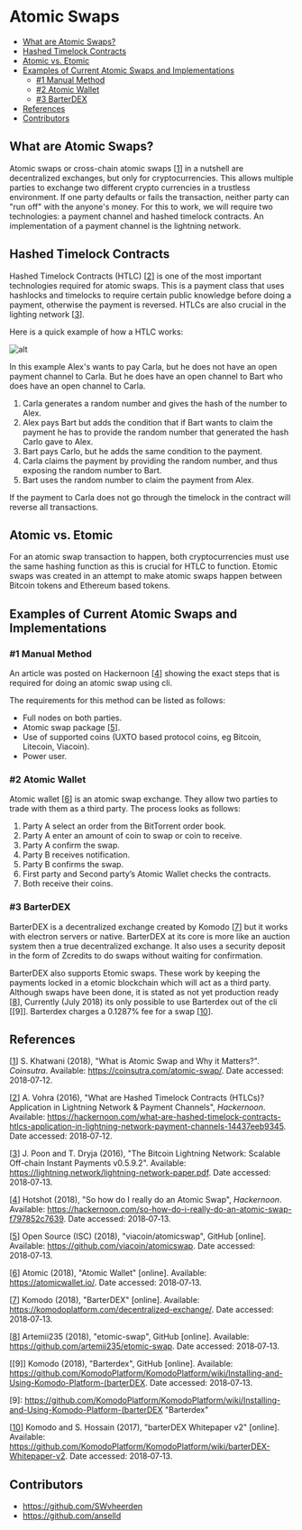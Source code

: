 # Atomic Swaps

- [What are Atomic Swaps?](#what-are-atomic-swaps)
- [Hashed Timelock Contracts](#hashed-timelock-contracts)
- [Atomic vs. Etomic](#atomic-vs-etomic)
- [Examples of Current Atomic Swaps and Implementations](#examples-of-current-atomic-swaps-and-implementations)
  - [#1 Manual Method](#a1-manual-method)
  - [#2 Atomic Wallet](#a2-atomic-wallet)
  - [#3 BarterDEX](#a3-barterdex)
- [References](#references)
- [Contributors](#contributors)



## What are Atomic Swaps?

Atomic swaps or cross-chain atomic swaps [[1]] in a nutshell are decentralized 
exchanges, but only for cryptocurrencies. This allows multiple parties to exchange two different crypto currencies in a 
trustless environment. If one party defaults or fails the transaction, neither party can "run off" with the anyone's 
money.  For this to work, we will require two technologies: a payment channel and hashed timelock contracts. An 
implementation of a payment channel is the lightning network. 



## Hashed Timelock Contracts 

Hashed Timelock Contracts (HTLC) [[2]] is one of the most important technologies required for atomic swaps. This is a 
payment class that uses hashlocks and timelocks to require certain public knowledge before doing a payment, otherwise 
the payment is reversed. HTLCs are also 
crucial in the lighting network [[3]]. 

Here is a quick example of how a HTLC works:

![alt](sources/Characters.png)

In this example Alex's wants to pay Carla, but he does not have an open payment channel to Carla. But he does have an 
open channel to Bart who does have an open channel to Carla. 

1. Carla generates a random number and gives the hash of the number to Alex. 
2. Alex pays Bart but adds the condition that if Bart wants to claim the payment he has to provide the random number 
that generated the hash Carlo gave to Alex. 
3. Bart pays Carlo, but he adds the same condition to the payment. 
4. Carla claims the payment by providing the random number, and thus exposing the random number to Bart. 
5. Bart uses the random number to claim the payment from Alex. 

If the payment to Carla does not go through the timelock in the contract will reverse all transactions. 

## Atomic vs. Etomic

For an atomic swap transaction to happen, both cryptocurrencies must use the same hashing function as this is crucial 
for HTLC to function. Etomic swaps was created in an attempt to make atomic swaps happen between Bitcoin tokens and 
Ethereum based tokens. 


## Examples of Current Atomic Swaps and Implementations
### #1 Manual Method 
An article was posted on Hackernoon [[4]] 
showing the exact steps that is required for doing an atomic swap using cli. 

The requirements for this method can be listed as follows:

- Full nodes on both parties.
- Atomic swap package [[5]].
- Use of supported coins (UXTO based protocol coins, eg Bitcoin, Litecoin, Viacoin).
- Power user.



### #2 Atomic Wallet

Atomic wallet [[6]] is an atomic swap exchange. They allow two parties to trade with them as 
a third party.  The process looks as follows:

1. Party A select an order from the BitTorrent order book.
2. Party A enter an amount of coin to swap or coin to receive.
3. Party A confirm the swap.
4. Party B receives notification.
5. Party B confirms the swap.
6. First party and Second party’s Atomic Wallet checks the contracts.
7. Both receive their coins.

### #3 BarterDEX

BarterDEX is a decentralized exchange created by Komodo [[7]] but 
it works with electron servers or native. BarterDEX at its core is more like an auction system then a true decentralized 
exchange. It also uses a security deposit in the form of Zcredits to do swaps without waiting for confirmation.

BarterDEX also supports Etomic swaps. These work by keeping the payments locked in a etomic blockchain which will act 
as a third party. Although swaps have been done, it is stated as not yet production ready [[8]], Currently (July 2018) 
its only possible to use Barterdex out of the cli [[9]]. Barterdex charges a 0.1287% fee for a swap [[10]]. 

## References

[[1]] S. Khatwani (2018), "What is Atomic Swap and Why it Matters?". *Coinsutra*. 
Available: <https://coinsutra.com/atomic-swap/>. Date accessed: 2018&#8209;07&#8209;12.

[1]: https://coinsutra.com/atomic-swap/
"What is Atomic Swap and Why it Matters?" 


[[2]] A. Vohra (2016), "What are Hashed Timelock Contracts (HTLCs)? Application in Lightning Network & Payment Channels", 
*Hackernoon*. Available: <https://hackernoon.com/what-are-hashed-timelock-contracts-htlcs-application-in-lightning-network-payment-channels-14437eeb9345>. 
Date accessed: 2018&#8209;07&#8209;12.


[2]: https://hackernoon.com/what-are-hashed-timelock-contracts-htlcs-application-in-lightning-network-payment-channels-14437eeb9345
"What are Hashed Timelock Contracts (HTLCs)? Application in Lightning Network & Payment Channels" 


[[3]] J. Poon and T. Dryja (2016), "The Bitcoin Lightning Network: Scalable Off-chain Instant Payments v0.5.9.2". 
Available: <https://lightning.network/lightning-network-paper.pdf>. Date accessed: 2018&#8209;07&#8209;13.

[3]: https://lightning.network/lightning-network-paper.pdf
"The Bitcoin Lightning Network: Scalable Off-chain Instant Payments v0.5.9.2" 


[[4]] Hotshot (2018), "So how do I really do an Atomic Swap", *Hackernoon*. 
Available: <https://hackernoon.com/so-how-do-i-really-do-an-atomic-swap-f797852c7639>. Date accessed: 2018&#8209;07&#8209;13.

[4]: https://hackernoon.com/so-how-do-i-really-do-an-atomic-swap-f797852c7639
"So how do I really do an Atomic Swap" 


[[5]] Open Source (ISC) (2018), "viacoin/atomicswap", GitHub [online]. Available: <https://github.com/viacoin/atomicswap>. 
Date accessed: 2018&#8209;07&#8209;13.

[5]: https://github.com/viacoin/atomicswap
"viacoin/atomicswap" 


[[6]] Atomic (2018), "Atomic Wallet" [online]. Available: <https://atomicwallet.io/>. Date accessed: 2018&#8209;07&#8209;13.

[6]: https://atomicwallet.io/
"Atomic Wallet" 


[[7]] Komodo (2018), "BarterDEX" [online]. Available: <https://komodoplatform.com/decentralized-exchange/>. 
Date accessed: 2018&#8209;07&#8209;13.

[7]: https://komodoplatform.com/decentralized-exchange/
"BarterDEX" 



[[8]] Artemii235 (2018), "etomic-swap", GitHub [online]. Available: <https://github.com/artemii235/etomic-swap>.
Date accessed: 2018&#8209;07&#8209;13.

[8]: https://github.com/artemii235/etomic-swap
"etomic-swap" 


[[9]] Komodo (2018), "Barterdex", GitHub [online]. Available:
<https://github.com/KomodoPlatform/KomodoPlatform/wiki/Installing-and-Using-Komodo-Platform-(barterDEX>. 
Date accessed: 2018&#8209;07&#8209;13.

[9]: https://github.com/KomodoPlatform/KomodoPlatform/wiki/Installing-and-Using-Komodo-Platform-(barterDEX
"Barterdex" 


[[10]] Komodo and S. Hossain (2017), "barterDEX Whitepaper v2" [online]. 
Available: <https://github.com/KomodoPlatform/KomodoPlatform/wiki/barterDEX-Whitepaper-v2>. Date accessed: 2018&#8209;07&#8209;13.

[10]: https://github.com/KomodoPlatform/KomodoPlatform/wiki/barterDEX-Whitepaper-v2
"barterDEX Whitepaper v2" 



## Contributors

- <https://github.com/SWvheerden>
- <https://github.com/anselld>
